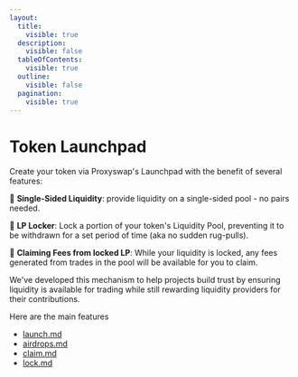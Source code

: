 ```yaml
---
layout:
  title:
    visible: true
  description:
    visible: false
  tableOfContents:
    visible: true
  outline:
    visible: false
  pagination:
    visible: true
---
```


# Token Launchpad

Create your token via Proxyswap's Launchpad with the benefit of several features:&#x20;

🔹 **Single-Sided Liquidity**: provide liquidity on a single-sided pool - no pairs needed.

🔹 **LP Locker**: Lock a portion of your token's Liquidity Pool, preventing it to be withdrawn for a set period of time (aka no sudden rug-pulls).

🔹 **Claiming Fees from locked LP**: While your liquidity is locked, any fees generated from trades in the pool will be available for you to claim.

We've developed this mechanism to help projects build trust by ensuring liquidity is available for trading while still rewarding liquidity providers for their contributions.

Here are the main features

* [launch.md](launch.md "mention")
* [airdrops.md](airdrops.md "mention")
* [claim.md](claim.md "mention")
* [lock.md](lock.md "mention")
